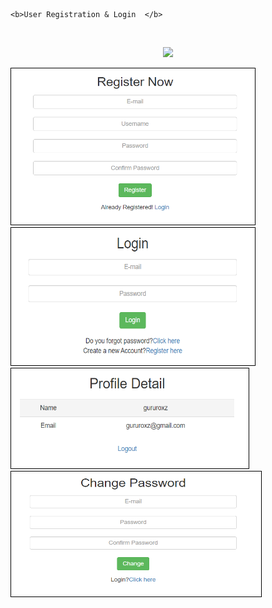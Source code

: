 
    <b>User Registration & Login  </b> 
<br>
</h1>


<p align="center">
  <a href="/LICENSE"><img src="https://img.shields.io/github/license/guruhariharaun/Registration-and-Login-Form-in-Nodejs-and-MongoDB.svg?style=flat-square"></a>
</p>




<img src="./docs/registration.PNG" height="250" width="390" style="border: 1px solid black;">


<img src="./docs/login.PNG" height="220" width="390" style="border: 1px solid black;">



<img src="./docs/data.PNG" height="160" width="380" style="border: 1px solid black;">



<img src="./docs/forgetpass.PNG" height="200" width="400" style="border: 1px solid black;">


